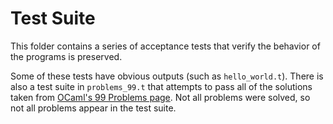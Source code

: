 # Test Suite

This folder contains a series of acceptance tests that verify the behavior
of the programs is preserved. 

Some of these tests have obvious outputs (such as `hello_world.t`). There is
also a test suite in `problems_99.t` that attempts to pass all of the solutions
taken from [OCaml's 99 Problems
page](https://ocaml.org/learn/tutorials/99problems.html). Not all problems were
solved, so not all problems appear in the test suite.
